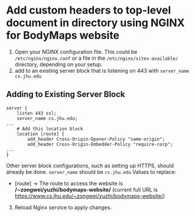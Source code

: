 # Add custom headers to top-level document in directory using NGINX for BodyMaps website

1. Open your NGINX configuration file. This could be `/etc/nginx/nginx.conf` or a file in the `/etc/nginx/sites-available/` directory, depending on your setup.
2. add to an existing server block that is listening on 443 with `server_name cs.jhu.edu`

## Adding to Existing Server Block

```
server {
    listen 443 ssl;
	server_name cs.jhu.edu;
...
    # Add this location block
	location [route] {
        add_header Cross-Origin-Opener-Policy "same-origin";
        add_header Cross-Origin-Embedder-Policy "require-corp";
...
}
```

Other server block configurations, such as setting up HTTPS, should already be done.
`server_name` should be `cs.jhu.edu`
Values to replace:

- [route] → The route to access the website is **/~zongwei/yuzhi/bodymaps-website/**
  (current full URL is https://www.cs.jhu.edu/~zongwei/yuzhi/bodymaps-website/)

3. Reload Nginx service to apply changes.
